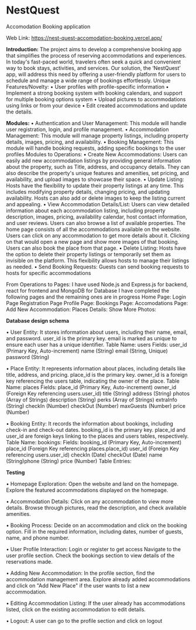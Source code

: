 # NestQuest
Accomodation Booking application

Web Link: https://nest-quest-accomodation-booking.vercel.app/


**Introduction:**
The project aims to develop a comprehensive booking app that simplifies the process of
reserving accommodations and experiences. In today's fast-paced world, travelers often seek a
quick
and convenient way to book stays, activities, and services. Our solution, the ‘NestQuest’ app,
will
address this need by offering a user-friendly platform for users to schedule and manage a
wide range of bookings effortlessly.
Unique Features/Novelty:
• User profiles with profile-specific information
• Implement a strong booking system with booking calendars, and support for multiple
booking options system
• Upload pictures to accommodations using links or from your device
• Edit created accommodations and update the details.


**Modules:**
• Authentication and User Management: This module will handle user registration, login,
and profile management.
• Accommodation Management: This module will manage property listings, including
property details, images, pricing, and availability.
• Booking Management: This module will handle booking requests, adding specific
bookings to the user profiles
Modules to Operations:
• Create New Accommodations: Users can easily add new accommodation listings by
providing general information about the property, such as Title, address, and occupancy
details. They can also describe the property's unique features and amenities, set pricing,
and availability, and upload images to showcase their space.
• Update Listing: Hosts have the flexibility to update their property listings at any time. This
includes modifying property details, changing pricing, and updating availability. Hosts
can also add or delete images to keep the listing current and appealing.
• View Accommodation Details/List: Users can view detailed information about each
accommodation listing, including property description, images, pricing, availability
calendar, host contact information, and user reviews. Users can also browse a list of
available properties. The home page consists of all the accommodations available on the
website. Users can click on any accommodation to get more details about it. Clicking on
that would open a new page and show more images of that booking. Users can also book
the place from that page.
• Delete Listing: Hosts have the option to delete their property listings or temporarily set
them as invisible on the platform. This flexibility allows hosts to manage their listings as
needed.
• Send Booking Requests: Guests can send booking requests to hosts for specific
accommodations

From Operations to Pages:
I have used Node.js and Express.js for backend, react for frontend and MongoDB for Database
I have completed the following pages and the remaining ones are in progress
Home Page:
Login Page
Registration Page
Profile Page:
Bookings Page:
Accomodations Page:
Add New Accommodation:
Places Details:
Show More Photos:


**Database design schema**

• User Entity:
It stores information about users, including their name, email, and password.
user_id is the primary key.
email is marked as unique to ensure each user has a unique identifier.
Table Name: users
Fields:
user_id (Primary Key, Auto-increment)
name (String)
email (String, Unique)
password (String)

• Place Entity:
It represents information about places, including details like title, address, and pricing.
place_id is the primary key.
owner_id is a foreign key referencing the users table, indicating the owner of the place.
Table Name: places
Fields:
place_id (Primary Key, Auto-increment)
owner_id (Foreign Key referencing users.user_id)
title (String)
address (String)
photos (Array of Strings)
description (String)
perks (Array of Strings)
extraInfo (String)
checkIn (Number)
checkOut (Number)
maxGuests (Number)
price (Number)

• Booking Entity:
It records the information about bookings, including check-in and check-out dates.
booking_id is the primary key.
place_id and user_id are foreign keys linking to the places and users tables, respectively.
Table Name: bookings:
Fields:
booking_id (Primary Key, Auto-increment)
place_id (Foreign Key referencing places.place_id)
user_id (Foreign Key referencing users.user_id)
checkIn (Date)
checkOut (Date)
name (String)phone (String)
price (Number)
Table Entries:

**Testing**

• Homepage Exploration:
Open the website and land on the homepage.
Explore the featured accommodations displayed on the homepage.

• Accommodation Details:
Click on any accommodation to view more details.
Browse through pictures, read the description, and check available amenities.

• Booking Process:
Decide on an accommodation and click on the booking option.
Fill in the required information, including dates, number of guests, name, and phone
number.

• User Profile Interaction:
Login or register to get access
Navigate to the user profile section.
Check the bookings section to view details of the reservations made.

• Adding New Accommodation:
In the profile section, find the accommodation management area.
Explore already added accommodations and click on "Add New Place" if the user wants
to list a new accommodation.

• Editing Accommodation Listing:
If the user already has accommodations listed, click on the existing accommodation to
edit details.

• Logout: A user can go to the profile section and click on logout
